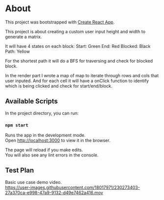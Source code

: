 # About

This project was bootstrapped with [Create React App](https://github.com/facebook/create-react-app).

This project is about creating a custom user input height and width to generate a matrix. 

It will have 4 states on each block:
Start: Green
End: Red
Blocked: Black
Path: Yellow

For the shortest path it will do a BFS for traversing and check for blocked block. 

In the render part I wrote a map of map to iterate through rows and cols that user inputed. And for each cell it will have a onClick function to identify which is being clicked and check for start/end/block. 

## Available Scripts

In the project directory, you can run:

### `npm start`

Runs the app in the development mode.\
Open [http://localhost:3000](http://localhost:3000) to view it in the browser.

The page will reload if you make edits.\
You will also see any lint errors in the console.

## Test Plan

Basic use case demo video.\
https://user-images.githubusercontent.com/18017971/230273403-27a370ca-e998-47a9-9132-d49e7462a416.mov
